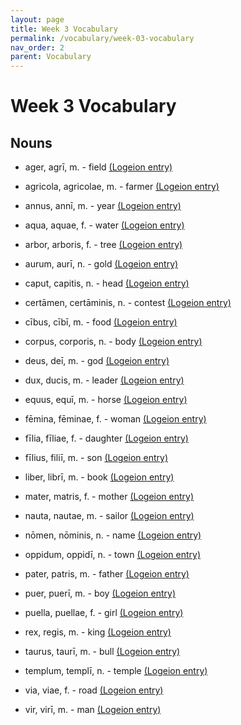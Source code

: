 ```yaml
---
layout: page
title: Week 3 Vocabulary
permalink: /vocabulary/week-03-vocabulary
nav_order: 2
parent: Vocabulary
---
```


# Week 3 Vocabulary

## Nouns

* ager, agrī, m. - field [(Logeion entry)](https://logeion.uchicago.edu/ager)

* agricola, agricolae, m. - farmer [(Logeion entry)](https://logeion.uchicago.edu/agricola)

* annus, annī, m. - year [(Logeion entry)](https://logeion.uchicago.edu/annus)

* aqua, aquae, f. - water [(Logeion entry)](https://logeion.uchicago.edu/aqua)

* arbor, arboris, f. - tree [(Logeion entry)](https://logeion.uchicago.edu/arbor)

* aurum, aurī, n. - gold [(Logeion entry)](https://logeion.uchicago.edu/aurum)

* caput, capitis, n. - head [(Logeion entry)](https://logeion.uchicago.edu/caput)

* certāmen, certāminis, n. - contest [(Logeion entry)](https://logeion.uchicago.edu/certamen)

* cībus, cībī, m. - food  [(Logeion entry)](https://logeion.uchicago.edu/cibus)

* corpus, corporis, n. - body [(Logeion entry)](https://logeion.uchicago.edu/corpus)

* deus, deī, m. - god [(Logeion entry)](https://logeion.uchicago.edu/deus)

* dux, ducis, m. - leader [(Logeion entry)](https://logeion.uchicago.edu/dux)

* equus, equī, m. - horse [(Logeion entry)](https://logeion.uchicago.edu/equus)

* fēmina, fēminae, f. - woman [(Logeion entry)](https://logeion.uchicago.edu/femina)

* fīlia, fīliae, f. - daughter [(Logeion entry)](https://logeion.uchicago.edu/filia)

* fīlius, filiī, m. - son [(Logeion entry)](https://logeion.uchicago.edu/filius)

* liber, librī, m. - book [(Logeion entry)](https://logeion.uchicago.edu/liber)

* mater, matris, f. - mother [(Logeion entry)](https://logeion.uchicago.edu/mater)

* nauta, nautae, m. - sailor [(Logeion entry)](https://logeion.uchicago.edu/nauta)

* nōmen, nōminis, n. - name [(Logeion entry)](https://logeion.uchicago.edu/nomen)

* oppidum, oppidī, n. - town [(Logeion entry)](https://logeion.uchicago.edu/oppidum)

* pater, patris, m. - father [(Logeion entry)](https://logeion.uchicago.edu/pater)

* puer, puerī, m. - boy [(Logeion entry)](https://logeion.uchicago.edu/puer)

* puella, puellae, f. - girl [(Logeion entry)](https://logeion.uchicago.edu/puella)

* rex, regis, m. - king [(Logeion entry)](https://logeion.uchicago.edu/rex)

* taurus, taurī, m. - bull [(Logeion entry)](https://logeion.uchicago.edu/taurus)

* templum, templī, n. - temple [(Logeion entry)](https://logeion.uchicago.edu/templum)

* via, viae, f. - road [(Logeion entry)](https://logeion.uchicago.edu/via)

* vir, virī, m. - man [(Logeion entry)](https://logeion.uchicago.edu/vir)